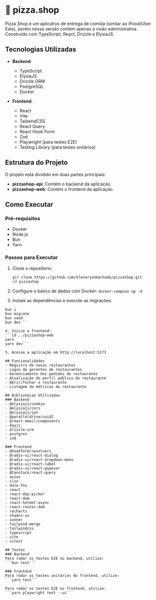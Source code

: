 # 🍕 pizza.shop

Pizza Shop é um aplicativo de entrega de comida (similar ao iFood/Uber Eats), porém nessa versão contém apenas a visão administrativa. Construído com TypeScript, React, Drizzle e ElysiaJS.

## Tecnologias Utilizadas

- **Backend**:

  - TypeScript
  - ElysiaJS
  - Drizzle ORM
  - PostgreSQL
  - Docker

- **Frontend**:
  - React
  - Vite
  - TailwindCSS
  - React Query
  - React Hook Form
  - Zod
  - Playwright (para testes E2E)
  - Testing Library (para testes unitários)

## Estrutura do Projeto

O projeto está dividido em duas partes principais:

- **pizzashop-api**: Contém o backend da aplicação.
- **pizzashop-web**: Contém o frontend da aplicação.

## Como Executar

### Pré-requisitos

- Docker
- Node.js
- Bun
- Yarn

### Passos para Executar

1. Clone o repositório:

   ```sh
   git clone https://github.com/kleversonmachado/pizzashop.git
   cd pizzashop

   ```

2. Configure o banco de dados com Docker:
   `docker-compose up -d`

3. Instale as dependências e execute as migrações:

````cd pizzashop-api
bun i
bun migrate
bun seed
bun dev```

4. Inicie o frontend:
```cd ../pizzashop-web
yarn
yarn dev```

5. Acesse a aplicação em http://localhost:5173

## Funcionalidades
- Registro de novos restaurantes
- Login de gerentes de restaurantes
- Gerenciamento dos pedidos do restaurante
- Atualização do perfil público do restaurante
- Abrir/fechar o restaurante
- Listagem de métricas do restaurante

## Bibliotecas Utilizadas
### Backend
- @elysiajs/cookie
- @elysiajs/cors
- @elysiajs/jwt
- @paralleldrive/cuid2
- @react-email/components
- dayjs
- drizzle-orm
- postgres
- zod

### Frontend
- @hookform/resolvers
- @radix-ui/react-dialog
- @radix-ui/react-dropdown-menu
- @radix-ui/react-label
- @radix-ui/react-popover
- @tanstack/react-query
- axios
- clsx
- date-fns
- react
- react-day-picker
- react-dom
- react-helmet-async
- react-router-dom
- recharts
- shadcn-ui
- sonner
- tailwind-merge
- tailwindcss
- typescript
- vite
- vitest

## Testes
### Backend
Para rodar os testes E2E no backend, utilize:
```bun test```

### Frontend
Para rodar os testes unitários do frontend, utilize:
```yarn test```

Para rodar os testes E2E no frontend, utilize:
```yarn playwright test --ui```
````
